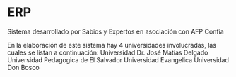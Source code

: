 # ERP
Sistema desarrollado por Sabios y Expertos en asociación con AFP Confia

En la elaboración de este sistema hay 4 universidades involucradas, las cuales se listan a continuación:
Universidad Dr. José Matías Delgado
Universidad Pedagogica de El Salvador
Universidad Evangelica
Universidad Don Bosco
